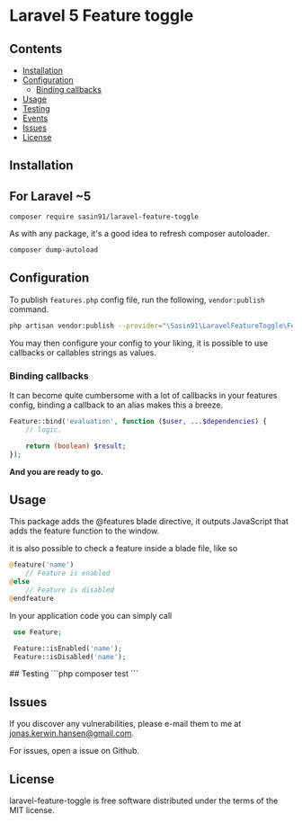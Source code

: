 # Laravel 5 Feature toggle

## Contents

- [Installation](#installation)
- [Configuration](#configuration)
    - [Binding callbacks](#binding_callbacks)
- [Usage](#usage)
- [Testing](#testing)
- [Events](#events)
- [Issues](#issues)
- [License](#license)

<a name="installation" />

## Installation

## For Laravel ~5

    composer require sasin91/laravel-feature-toggle

As with any package, it's a good idea to refresh composer autoloader.
```bash
composer dump-autoload
```

<a name="configuration"/>

## Configuration

To publish `features.php` config file, run the following, `vendor:publish` command.

```bash
php artisan vendor:publish --provider="\Sasin91\LaravelFeatureToggle\FeatureToggleServiceProvider"
```

You may then configure your config to your liking, it is possible to use callbacks or callables strings as values.

<a name="binding_callbacks" />

### Binding callbacks
It can become quite cumbersome with a lot of callbacks in your features config,
binding a callback to an alias makes this a breeze.

```php
Feature::bind('evaluation', function ($user, ...$dependencies) {
	// logic.

	return (boolean) $result;
});
```

**And you are ready to go.**

<a name="usage" />

## Usage
This package adds the @features blade directive, it outputs JavaScript that adds the feature function to the window.

it is also possible to check a feature inside a blade file, like so
```php
@feature('name')
	// Feature is enabled
@else
	// Feature is disabled
@endfeature
```

In your application code you can simply call 
```php
 use Feature;

 Feature::isEnabled('name');
 Feature::isDisabled('name');
```

<a name="testing" />
## Testing
```php
composer test
```

<a name="issues" />

## Issues 

If you discover any vulnerabilities, please e-mail them to me at jonas.kerwin.hansen@gmail.com.

For issues, open a issue on Github.

<a name="license" />

## License

laravel-feature-toggle is free software distributed under the terms of the MIT license.